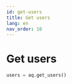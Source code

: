 ```yaml
---
id: get-users
title: Get users
lang: en
nav_order: 10
---
```


# Get users

```python
users = aq.get_users()
```